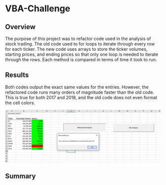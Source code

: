 # VBA-Challenge
## Overview
  The purpose of this project was to refactor code used in the analysis of stock trading. The old code used to for loops to iterate through every row for each ticker. The new code uses arrays to store the ticker volumes, starting prices, and ending prices so that only one loop is needed to iterate through the rows. Each method is compared in terms of time it took to run. 
## Results
  Both codes output the exact same values for the entries. However, the refactored code runs many orders of magnitude faster than the old code. This is true for both 2017 and 2018, and the old code does not even format the cell colors.
 
![2017 Refactored Analysis](https://github.com/szyck/VBA-Challenge/blob/main/Resources/VBA_Challenge_2017.png)

## Summary
  
